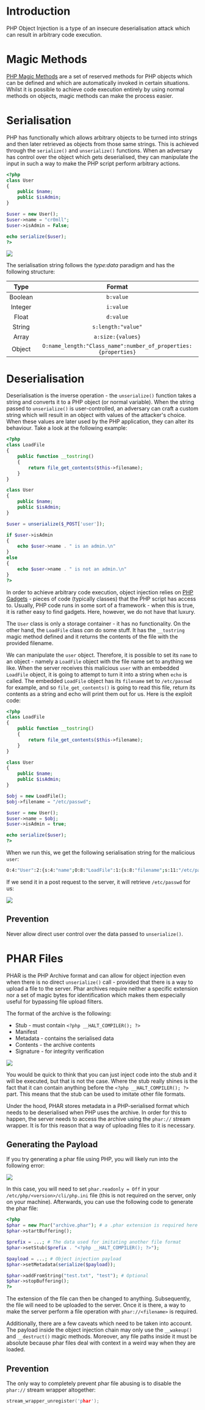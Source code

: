 # Introduction

PHP Object Injection is a type of an insecure deserialisation attack which can result in arbitrary code execution.

# Magic Methods

[PHP Magic Methods](https://www.php.net/manual/en/language.oop5.magic.php) are a set of reserved methods for PHP objects which can be defined and which are automatically invoked in certain situations. Whilst it is possible to achieve code execution entirely by using normal methods on objects, magic methods can make the process easier.

# Serialisation

PHP has functionally which allows arbitrary objects to be turned into strings and then later retrieved as objects from those same strings. This is achieved through the `serialize()` and `unserialize()` functions. When an adversary has control over the object which gets deserialised, they can manipulate the input in such a way to make the PHP script perform arbitrary actions.

```php
<?php
class User
{
	public $name;
	public $isAdmin;
}

$user = new User();
$user->name = "cr0mll";
$user->isAdmin = False;

echo serialize($user);
?>
```

![](Resources/Images/PHP%20Object%20Injection/Object%20Serialisation.png)

The serialisation string follows the *type:data* paradigm and has the following structure:

|Type|Format|
|:---:|:----:|
|Boolean|`b:value`|
|Integer|`i:value`|
|Float|`d:value`|
|String|`s:length:"value"`|
|Array|`a:size:{values}`|
|Object|`O:name_length:"Class_name":number_of_properties:{properties}`|

# Deserialisation

Deserialisation is the inverse operation - the `unserialize()` function takes a string and converts it to a PHP object (or normal variable). When the string passed to `unserialize()` is user-controlled, an adversary can craft a custom string which will result in an object with values of the attacker's choice. When these values are later used by the PHP application, they can alter its behaviour. Take a look at the following example:

```php
<?php
class LoadFile
{
	public function __tostring()
	{
		return file_get_contents($this->filename);
	}
}

class User
{
	public $name;
	public $isAdmin;
}

$user = unserialize($_POST['user']);

if $user->isAdmin
{
	echo $user->name . " is an admin.\n"
}
else
{
	echo $user->name . " is not an admin.\n"
}
?>
```

In order to achieve arbitrary code execution, object injection relies on [PHP Gadgets](https://github.com/ambionics/phpggc) - pieces of code (typically classes) that the PHP script has access to. Usually, PHP code runs in some sort of a framework - when this is true, it is rather easy to find gadgets. Here, however, we do not have that luxury.

The `User` class is only a storage container - it has no functionality. On the other hand, the `LoadFile` class *can* do some stuff. It has the `__tostring` magic method defined and it returns the contents of the file with the provided filename. 

We can manipulate the `user` object. Therefore, it is possible to set its `name` to an object - namely a `LoadFile` object with the file name set to anything we like. When the server receives this malicious `user` with an embedded `LoadFile` object, it is going to attempt to turn it into a string when `echo` is called. The embedded `LoadFile` object has its `filename` set to `/etc/passwd` for example, and so `file_get_contents()` is going to read this file, return its contents as a string and echo will print them out for us. Here is the exploit code:

```php
<?php
class LoadFile
{
	public function __tostring()
	{
		return file_get_contents($this->filename);
	}
}

class User
{
	public $name;
	public $isAdmin;
}

$obj = new LoadFile();
$obj->filename = "/etc/passwd";

$user = new User();
$user->name = $obj;
$user->isAdmin = true;

echo serialize($user);
?>
```

When we run this, we get the following serialisation string for the malicious `user`:
```bash
O:4:"User":2:{s:4:"name";O:8:"LoadFile":1:{s:8:"filename";s:11:"/etc/passwd";}s:7:"isAdmin";b:1;}
```

If we send it in a post request to the server, it will retrieve `/etc/passwd` for us:

![](Resources/Images/PHP%20Object%20Injection/Object%20Injection%20Success.png)

## Prevention
Never allow direct user control over the data passed to `unserialize()`.

# PHAR Files

PHAR is the PHP Archive format and can allow for object injection even when there is no direct `unserialize()` call - provided that there is a way to upload a file to the server. Phar archives require neither a specific extension nor a set of magic bytes for identification which makes them especially useful for bypassing file upload filters. 

The format of the archive is the following:
- Stub - must contain `<?php __HALT_COMPILER(); ?>`
- Manifest
- Metadata - contains the serialised data
- Contents - the archive contents
- Signature - for integrity verification

![](Resources/Images/PHP%20Object%20Injection/Phar%20Hex%20Dump.png)

You would be quick to think that you can just inject code into the stub and it will be executed, but that is not the case. Where the stub really shines is the fact that it can contain anything before the `<?php __HALT_COMPILER(); ?>` part. This means that the stub can be used to imitate other file formats.

Under the hood, PHAR stores metadata in a PHP-serialised format which needs to be deserialised when PHP uses the archive. In order for this to happen, the server needs to access the archive using the `phar://` stream wrapper. It is for this reason that a way of uploading files to it is necessary.

## Generating the Payload
If you try generating a phar file using PHP, you will likely run into the following error:

![](Resources/Images/PHP%20Object%20Injection/Phar%20Generation%20Error.png)

In this case, you will need to set `phar.readonly = Off` in your `/etc/php/<version>/cli/php.ini` file (this is not required on the server, only on your machine). Afterwards, you can use the following code to generate the phar file:

```php
<?php
$phar = new Phar("archive.phar"); # a .phar extension is required here but not when the archive is accessed using phar://
$phar->startBuffering();

$prefix = ...; # The data used for imitating another file format
$phar->setStub($prefix . "<?php __HALT_COMPILER(); ?>");

$payload = ...; # Object injection payload
$phar->setMetadata(serialize($payload));

$phar->addFromString("test.txt", "test"); # Optional
$phar->stopBuffering();
?>
```

The extension of the file can then be changed to anything. Subsequently, the file will need to be uploaded to the server. Once it is there, a way to make the server perform a file operation with `phar://<filename>` is required.

Additionally, there are a few caveats which need to be taken into account. The payload inside the object injection chain may only use the `__wakeup()` and `__destruct()` magic methods. Moreover, any file paths inside it must be absolute because phar files deal with context in a weird way when they are loaded.

## Prevention
The only way to completely prevent phar file abusing is to disable the `phar://` stream wrapper altogether:

```cpp
stream_wrapper_unregister('phar');
```